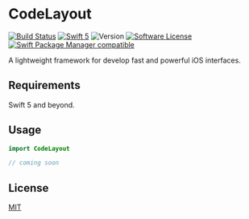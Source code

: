 # CodeLayout

[![Build Status](https://travis-ci.org/wellmart/codelayout.svg?branch=master)](https://travis-ci.org/wellmart/codelayout)
[![Swift 5](https://img.shields.io/badge/swift-5-blue.svg)](https://developer.apple.com/swift/)
![Version](https://img.shields.io/badge/version-0.1.0-blue)
[![Software License](https://img.shields.io/badge/license-MIT-blue.svg?style=flat)](LICENSE)
[![Swift Package Manager compatible](https://img.shields.io/badge/swift%20package%20manager-compatible-blue.svg)](https://github.com/apple/swift-package-manager)

A lightweight framework for develop fast and powerful iOS interfaces.

## Requirements

Swift 5 and beyond.

## Usage

```swift
import CodeLayout

// coming soon
```

## License

[MIT](https://choosealicense.com/licenses/mit/)
